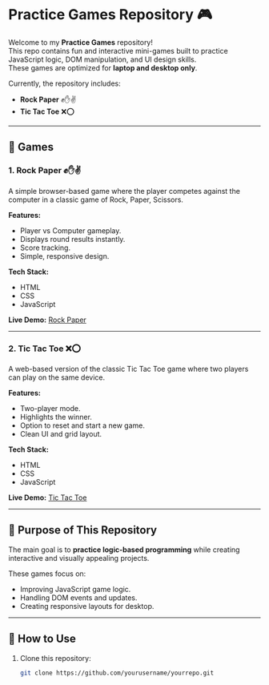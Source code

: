# Practice Games Repository 🎮

Welcome to my **Practice Games** repository!  
This repo contains fun and interactive mini-games built to practice JavaScript logic, DOM manipulation, and UI design skills.  
These games are optimized for **laptop and desktop only**.

Currently, the repository includes:

- **Rock Paper** ✊✋✌️  
- **Tic Tac Toe** ❌⭕  

---

## 📂 Games

### 1. Rock Paper ✊✋✌️
A simple browser-based game where the player competes against the computer in a classic game of Rock, Paper, Scissors.

**Features:**
- Player vs Computer gameplay.
- Displays round results instantly.
- Score tracking.
- Simple, responsive design.

**Tech Stack:**
- HTML
- CSS
- JavaScript

**Live Demo:** [Rock Paper](https://your-live-link-here)

---

### 2. Tic Tac Toe ❌⭕
A web-based version of the classic Tic Tac Toe game where two players can play on the same device.

**Features:**
- Two-player mode.
- Highlights the winner.
- Option to reset and start a new game.
- Clean UI and grid layout.

**Tech Stack:**
- HTML
- CSS
- JavaScript

**Live Demo:** [Tic Tac Toe](https://your-live-link-here)

---

## 🚀 Purpose of This Repository
The main goal is to **practice logic-based programming** while creating interactive and visually appealing projects.

These games focus on:
- Improving JavaScript game logic.
- Handling DOM events and updates.
- Creating responsive layouts for desktop.

---

## 📜 How to Use

1. Clone this repository:
   ```bash
   git clone https://github.com/yourusername/yourrepo.git
